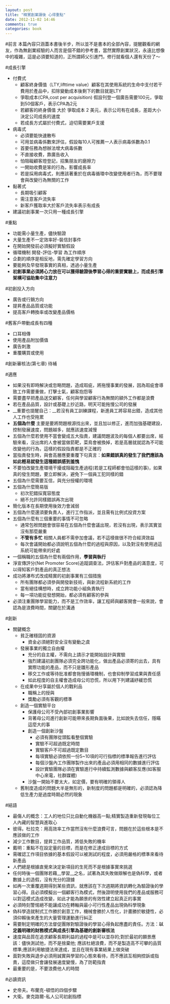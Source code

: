 ```yaml
---
layout: post
title: "精實創業讀後 心得重點"
date: 2012-11-02 14:46
comments: true
categories: book
---
```


#前言
本篇內容只涵蓋本書後半步，所以並不是書本的全部內容，提醒觀看的網友，作為無創業經驗的人而言是個不錯的參考書，當然實際創業狀況，永遠比想像中的複雜，這是必須要知道的，正所謂師父引進門，修行就看個人還有天份了～

#成長引擎
* 付費式
	* 顧客終身價值（LTY,lifttime value）顧客在其使用系統的生命中支付若干費用於產品中，扣除變動成本後剩下的數目就是LTY
	* 爭取成本(CPA,cost per acquisition) 假設刊登一個廣告需要100元，爭取到50個客戶，表示CPA為2元
	* 若顧客的終身價值 大於 爭取成本 2 美元，表示公司有在成長，差距大小決定公司成長的速度
	* 若成長方式屬於付費式，迫切需要業戶支援
* 病毒式
	* 必須要能快速散布
	* 可用並病毒係數來評估，假設每10人可推薦一人表示病毒係數為0.1
	* 首要任務為想辦法增大病毒係數
	* 不直接收費，靠廣告收入
	* 怕阻礙顧客燈登記，招集朋友的磨擦力
	* 一開始收費是笨的行為，影響成長率
	* 若是採用病毒式，則應該著重於在病毒循環中改變使用者行為，而不要理會與改變行為無關的工作
* 黏著式
	* 長期吸引顧客
	* 需注意客戶流失率
	* 新客戶獲取率大於客戶流失率表示有成長
* 建議初創事業一次只用一種成長引擎

#重點
* 功能需小量生產，儘快驗證
* 大量生產不一定效率好-裝信封事件
* 在開始開發前必須擬好實驗假設
* 循環機制 開發-評估-學習 為工作順序
* 企劃的順序是相反地，需先確定學習方向
* 要能夠及早發現事實的真相，透過小量生產
* __初創事業必須將心力放在可以獲得驗證後學習心得的重要實驗上，而成長引擎架構可協助集中注意力__


#初創投入方向
* 廣告或行銷方向
* 提昇產品品質或功能
* 提高客戶轉換率或改變產品價格

#舊客戶帶動成長有四種
* 口耳相傳
* 使用產品附加價值
* 廣告刺激
* 重覆購買或使用

#創新審核法(第七章)
待補

#適應
* 如果沒有即時解決或忽略問題，造成瑕疵，將拖慢事業的發展，因為瑕疵會導致工作需要重做，打擊士氣，顧客抱怨等
* 需要盡早把產品送交顧客，任何與學習顧客行為無關的額外工作都是浪費
* 若在產品品質，設計或基礎上抄近路，明天可能拖慢公司的發展
* __重要也提醒自己：__若沒有員工訓練課程，新進員工將容易出錯，造成其他人工作也受拖累
* __五個為什麼__ 主要是要將問題根源找出來，並且加以修正，進而加強基礎建設，控制發展速度，問題越多，就應該速度減慢
* 五個為什麼若使用不當會變成五大指責，建議問題波及的每個人都要出席，經驗來看，沒出席的人會被當做箭靶，菜鳥會被換掉，若是高層就就認為不可能改變他的行為，這樣的假設指責都是不正確的
* 當指責發生時，與會高層應要重覆下句真言：__如果錯誤真的發生了我們應該為如此輕易就發生這種錯誤感到羞愧__
* 不要怕改變生產環境干擾或阻礙生產過程(若是工程師都會怕這樣的事)，如果真的發生問題，要立即解決，避免下一個員工犯同樣的錯
* 五個為什麼需要互信，與充分授權的環境
* 五個為什麼簡易版
	* 初次犯錯採寬容態度
	* 絕不允許同樣錯誤再次出現
* 簡化版本在長期使用後效力會減弱
* 五個為什麼還須要負責人，進行工作指派，並且需有比例式投資方案
* 五個為什麼有三個重要的事情不可忽略
	* 通常包袱問題會很容易在五個為什麼會議出現，若沒有出現，表示其實並沒有那麼嚴重
	* __不管有多忙__ 相關人員都不需參加會議，若不這樣做很不符合經濟效益
	* 每次會議開始都必須說明五個為什麼的過程與原因，以及對沒有使用過這系統可能帶來的好處
* 一個稱職的五個為什麼有兩個作用，__學習與執行__
* 淨宣傳評分(Net Promoter Score)追蹤調查法，評估客戶對產品的滿意度，可以得知客戶對產品的真正想法
* 成功將瀑布式改成精實的初創事業有三個措施
	* 所有團隊都必須參與開發新技術，與新流程新系統的工作
	* 當有絕佳構想時，成立跨功能小組負責執行
	* 每一項功能從發想開始，都必須有顧客的參與
* 必須注重團隊學習能力，而不是工作效率，讓工程師與顧客開會一般來說，會認為是浪費時間，關鍵在於溝通

#創新
* 關鍵概念
	* 貧乏確穩固的資源
		* 資金必須絕對安全沒有變動之虞
	* 發展事業的獨立自由權
		* 充分的自主權，不需向上請示才能開始設計與實驗
		* 強烈建議初創團隊必須完全跨功能化，做出產品必須寄的出去，具有實際功能的產品，而不只是雛形產品
		* 移交工作或等待批准都會拖慢循環機制，也會抑制學習成果與責任感
		* 如此程度的自主權會造成母公司恐慌，所以用下列建議紓緩恐慌
	* 在成果中分享屬於個人的戰利品
		* 職稱上的授與
		* 獎勵必須有客觀的標準
	* 創造一個實驗平台
		* 保護母公司不受內部初創事業影響
		* 背著母公司進行創新可能帶來長期負面後果，比如說失去信任，隱瞞這麼大的事
		* 創造一個創新沙盤
			* 必須有團隊從頭監看整個實驗
			* 實驗不可超過既定時間
			* 實驗客戶不可超過既定數目
			* 每項實驗必須依照一份5~10項的可行指標的標準報告進行評估
			* 每個沙盤內工作團隊製作出來的產品必須用相同的數據進行評估
			* 設計實驗團隊必須在實驗進行中持續監測數據與顧客反應(如客服中心來電，社群媒體)
		* 沙盤一開始不要太大，如定價，要有明確的領導人 
	* 舊制度造成的問題大半是無形的，新制度的問題都是明確的，必須認為降低生產力是過度時期必然的現象

#結語
* 最傷人的概念：工人的地位只比自動化機器高一點;精實製造重新發現每位工人內藏的智慧與進取心
* 彼得。杜拉克：用高效率工作當然沒有什麼浪費可言，問題在於這些根本是不應該做的工作
* 減少工作數目，提昇工作品質，將低失敗的機率
* 戴明：重點不在設定量的目標，而是在修正達成目標的方式
* 需確認工作項目依據的基本假設可以被測試的程度，必須用嚴格的標準來看待新產品
* 人們總是根據直覺來決定新項目的生死而不是根據事實來挑選
* 任何時後一個團隊若藉__學習__之名，試著為其失敗做辯解也是偽科學，或者數據上的造假，沒有充分的證據
* 如再一次重覆週期得到某些資訊，就應該在下次週期將資訊轉化為驗證後的學習心得。且必須模擬出一個顧客行為模式，然後證明使用我們的產品或服務可以對這模式造成改變，如此才能為願景的有效性建立起真正的事實
* 必須時刻警惕絕不能讓成功在轉軸與最小可行性產品出現偽科學現象
* 偽科學造就制式工作勝於創意工作，機械會勝於人性化，計畫勝於敏捷性，必須仰賴後來產生的大量管理運動進行糾正
* 需要制定明確的方法督促團隊對驗證後的學習心得負起應盡的責任。方法：__以定義明確的財務模式與成長引擎為基礎的創新審核法__
* 速度與品質在追求顧客長期利益的過程中是可以並存的;對於最初的願景應該：儘快測試他，而不是捨棄他; 應該杜絕浪費，而不是製造高不可攀的品質標準;應該利用敏捷法來達成，並且在現有事業結果上做突破
* 面對失敗與退步必須用誠實與學習的心態來看待，而不應該互相夠控訴或指責，這麼做只會讓發展速度變慢，為了防範指責
* 最重要的是，不要浪費他人的時間

#必讀資訊
* 史帝夫。布蘭克-頓悟的四個步驟
* 大衛。麥克路爾-私人公司初創指標
		